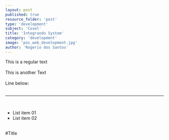 ```yaml
---
layout: post
published: true
resource_folder: 'post'
type: 'development'
subject: 'Cosel'
title: 'Integrando System'
category: 'development'
image: 'pos_web_development.jpg'
author: 'Rogerio dos Santos'
---
```

<div>This is a regular text<br clear="none"/></div><div><br clear="none"/></div><div>This is another Text</div><div><br clear="none"/></div><div>Line below:</div><div><br clear="none"/></div><div><hr/></div><div><br clear="none"/></div><ul><li>List item 01</li><li>List item 02</li></ul><div><br clear="none"/></div><div>#Title</div><div><br clear="none"/></div><div><br clear="none"/></div><div><br clear="none"/></div><div><br clear="none"/></div><en-media align="left" border="0" style="margin-top: -1px;" hash="a62cef52bf9cca1444e0e64f19aebac7" type="application/octet-stream"/>